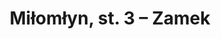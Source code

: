 ---
title: Miłomłyn, st. 3 – Zamek
opis: "Średniowieczny dwór na kopcu, w późniejszym okresie miejsce lokalizacji zamku murowanego."
ikona: "ryc1.jpg"
sprawozdanie: "sprawozdanie.pdf"
plan_pdf: "plan.pdf"
kontekst:
 - img: "lotnicze.jpg"
   desc: ""
 - img: "mapa.jpg"
   desc: ""
badania:
 - img: "ryc2.jpg"
   desc: ""
 - img: "ryc3.jpg"
   desc: ""
 - img: "ryc4.jpg"
   desc: ""
znaleziska:
 - img: "ryc5.jpg"
   desc: ""
---